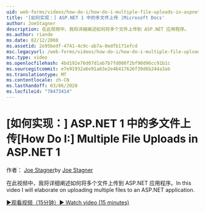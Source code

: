 ```yaml
---
uid: web-forms/videos/how-do-i/how-do-i-multiple-file-uploads-in-aspnet-1
title: '[如何实现：] ASP.NET 1 中的多文件上传 |Microsoft Docs'
author: JoeStagner
description: 在此视频中，我将详细阐述如何将多个文件上传到 ASP.NET 应用程序。
ms.author: riande
ms.date: 02/12/2008
ms.assetid: 2e95bedf-4741-4c9c-ab7a-0edfb171efcd
msc.legacyurl: /web-forms/videos/how-do-i/how-do-i-multiple-file-uploads-in-aspnet-1
msc.type: video
ms.openlocfilehash: 4bd192e76d07d1ab7b7fd000f2bf90d96cc91b1c
ms.sourcegitcommit: e7e91932a6e91a63e2e46417626f39d6b244a3ab
ms.translationtype: MT
ms.contentlocale: zh-CN
ms.lasthandoff: 03/06/2020
ms.locfileid: "78473414"
---
```

# <a name="how-do-i--multiple-file-uploads-in-aspnet1"></a><span data-ttu-id="8214e-103">[如何实现：] ASP.NET 1 中的多文件上传</span><span class="sxs-lookup"><span data-stu-id="8214e-103">[How Do I:]  Multiple File Uploads in ASP.NET 1</span></span>

<span data-ttu-id="8214e-104">作者： [Joe Stagner](https://github.com/JoeStagner)</span><span class="sxs-lookup"><span data-stu-id="8214e-104">by [Joe Stagner](https://github.com/JoeStagner)</span></span>

<span data-ttu-id="8214e-105">在此视频中，我将详细阐述如何将多个文件上传到 ASP.NET 应用程序。</span><span class="sxs-lookup"><span data-stu-id="8214e-105">In this video I will elaborate on uploading multiple files to an ASP.NET application.</span></span>

[<span data-ttu-id="8214e-106">&#9654;观看视频（15分钟）</span><span class="sxs-lookup"><span data-stu-id="8214e-106">&#9654; Watch video (15 minutes)</span></span>](https://channel9.msdn.com/Blogs/ASP-NET-Site-Videos/how-do-i-multiple-file-uploads-in-aspnet-1)

